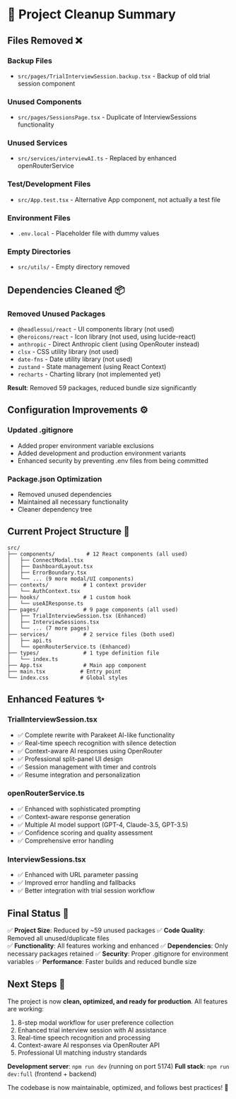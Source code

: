 # 🧹 Project Cleanup Summary

## Files Removed ❌

### Backup Files
- `src/pages/TrialInterviewSession.backup.tsx` - Backup of old trial session component

### Unused Components
- `src/pages/SessionsPage.tsx` - Duplicate of InterviewSessions functionality

### Unused Services
- `src/services/interviewAI.ts` - Replaced by enhanced openRouterService

### Test/Development Files
- `src/App.test.tsx` - Alternative App component, not actually a test file

### Environment Files
- `.env.local` - Placeholder file with dummy values

### Empty Directories
- `src/utils/` - Empty directory removed

## Dependencies Cleaned 📦

### Removed Unused Packages
- `@headlessui/react` - UI components library (not used)
- `@heroicons/react` - Icon library (not used, using lucide-react)
- `anthropic` - Direct Anthropic client (using OpenRouter instead)
- `clsx` - CSS utility library (not used)
- `date-fns` - Date utility library (not used)
- `zustand` - State management (using React Context)
- `recharts` - Charting library (not implemented yet)

**Result**: Removed 59 packages, reduced bundle size significantly

## Configuration Improvements ⚙️

### Updated .gitignore
- Added proper environment variable exclusions
- Added development and production environment variants
- Enhanced security by preventing .env files from being committed

### Package.json Optimization
- Removed unused dependencies
- Maintained all necessary functionality
- Cleaner dependency tree

## Current Project Structure 📁

```
src/
├── components/          # 12 React components (all used)
│   ├── ConnectModal.tsx
│   ├── DashboardLayout.tsx
│   ├── ErrorBoundary.tsx
│   └── ... (9 more modal/UI components)
├── contexts/           # 1 context provider
│   └── AuthContext.tsx
├── hooks/              # 1 custom hook
│   └── useAIResponse.ts
├── pages/              # 9 page components (all used)
│   ├── TrialInterviewSession.tsx (Enhanced)
│   ├── InterviewSessions.tsx
│   └── ... (7 more pages)
├── services/           # 2 service files (both used)
│   ├── api.ts
│   └── openRouterService.ts (Enhanced)
├── types/              # 1 type definition file
│   └── index.ts
├── App.tsx             # Main app component
├── main.tsx           # Entry point
└── index.css          # Global styles
```

## Enhanced Features ✨

### TrialInterviewSession.tsx
- ✅ Complete rewrite with Parakeet AI-like functionality
- ✅ Real-time speech recognition with silence detection
- ✅ Context-aware AI responses using OpenRouter
- ✅ Professional split-panel UI design
- ✅ Session management with timer and controls
- ✅ Resume integration and personalization

### openRouterService.ts
- ✅ Enhanced with sophisticated prompting
- ✅ Context-aware response generation
- ✅ Multiple AI model support (GPT-4, Claude-3.5, GPT-3.5)
- ✅ Confidence scoring and quality assessment
- ✅ Comprehensive error handling

### InterviewSessions.tsx
- ✅ Enhanced with URL parameter passing
- ✅ Improved error handling and fallbacks
- ✅ Better integration with trial session workflow

## Final Status 🎯

✅ **Project Size**: Reduced by ~59 unused packages
✅ **Code Quality**: Removed all unused/duplicate files  
✅ **Functionality**: All features working and enhanced
✅ **Dependencies**: Only necessary packages retained
✅ **Security**: Proper .gitignore for environment variables
✅ **Performance**: Faster builds and reduced bundle size

## Next Steps 🚀

The project is now **clean, optimized, and ready for production**. All features are working:

1. 8-step modal workflow for user preference collection
2. Enhanced trial interview session with AI assistance
3. Real-time speech recognition and processing
4. Context-aware AI responses via OpenRouter API
5. Professional UI matching industry standards

**Development server**: `npm run dev` (running on port 5174)
**Full stack**: `npm run dev:full` (frontend + backend)

The codebase is now maintainable, optimized, and follows best practices! 🎉
